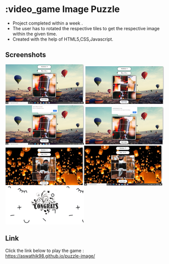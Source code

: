 # :video_game Image Puzzle
* Project completed within a week .<br>
* The user has to rotated the respective tiles to get the respective image within the given time.
* Created with the help of HTML5,CSS,Javascript.

## Screenshots
<img src="images/1.png" width="250" style="max-width:100%;"> <img src="images/2.png" width="250px" style="max-width:100%;"> 
<img src="images/3.png" width="250px" style="max-width:100%;"> <img src="images/4.png" width="250px" style="max-width:100%;"><img src="images/5.png" width="250px" style="max-width:100%;"><img src="images/6.png" width="250px" style="max-width:100%;"><img src="images/7.png" width="250px" style="max-width:100%;">

## Link
Click the link below to play the game :<br>
<a href ="https://aswathik98.github.io/puzzle-image/ ">https://aswathik98.github.io/puzzle-image/</a>
